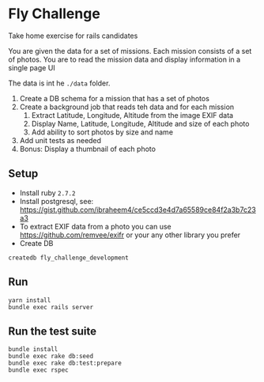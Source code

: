 # Fly Challenge
Take home exercise for rails candidates

You are given the data for a set of missions. Each mission consists of  a set of photos.
You are to read the mission data and display information in a single page UI

The data is int he ```./data``` folder.

1. Create a DB schema for a mission that has a set of photos
1. Create a background job that reads teh data and for each mission
    1. Extract Latitude, Longitude, Altitude from the image EXIF data 
    1. Display Name, Latitude, Longitude, Altitude and size of each photo
    1. Add ability to sort photos by size and name
1. Add unit tests as needed
1. Bonus: Display a thumbnail of each photo

## Setup
- Install ruby ```2.7.2```
- Install postgresql, see: https://gist.github.com/ibraheem4/ce5ccd3e4d7a65589ce84f2a3b7c23a3
- To extract EXIF data from a photo you can use https://github.com/remvee/exifr or your any other 
library you prefer
- Create DB
```shell script
createdb fly_challenge_development
```

## Run
```shell script
yarn install
bundle exec rails server
```

## Run the test suite
```shell script
bundle install
bundle exec rake db:seed
bundle exec rake db:test:prepare
bundle exec rspec
```
